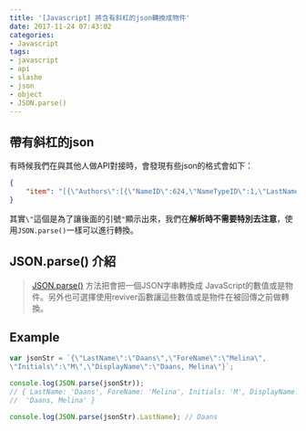 ```yaml
---
title: '[Javascript] 將含有斜杠的json轉換成物件'
date: 2017-11-24 07:43:02
categories:
- Javascript
tags: 
- javascript
- api
- slashe
- json
- object
- JSON.parse()
---
```


## 帶有斜杠的json

有時候我們在與其他人做API對接時，會發現有些json的格式會如下：

```json
{
    "item": "[{\"Authors\":[{\"NameID\":624,\"NameTypeID\":1,\"LastName\":\"Daans\",\"ForeName\":\"Melina\",\"Initials\":\"M\",\"DisplayName\":\"Daans, Melina\",\"SequenceNo\":0},{\"NameID\":625,\"NameTypeID\":1,\"LastName\":\"Lories\",\"ForeName\":\"Rik Ju\",\"Initials\":\"R J\",\"DisplayName\":\"Lories, Rik Ju\",\"SequenceNo\":1},{\"NameID\":626,\"NameTypeID\":1,\"LastName\":\"Luyten\",\"ForeName\":\"Frank P\",\"Initials\":\"F P\",\"DisplayName\":\"Luyten, Frank P\",\"SequenceNo\":2}],\"UserID\":\"813\",\"ItemID\":179,\"SequenceNo\":0,\"ItemTypeID\":4,\"FlagID\":0,\"Title\":\"Dynamic activation of bone morphogenetic protein signaling in collagen induced arthritis supports their role in joint homeostasis and disease.\",\"Title2\":\"Arthritis research & therapy\",\"Author\":\"Daans, Melina|Lories, Rik Ju|Luyten, Frank P|\",\"Affiliation\":\"\",\"Edition\":\"\",\"Volume\":\"10\",\"Volume2\":\"5\"}]"
}
```

其實`\"`這個是為了讓後面的引號`"`顯示出來，我們在**解析時不需要特別去注意**，使用`JSON.parse()`一樣可以進行轉換。

## JSON.parse() 介紹

> [JSON.parse()](https://developer.mozilla.org/zh-TW/docs/Web/JavaScript/Reference/Global_Objects/JSON/parse) 方法把會把一個JSON字串轉換成 JavaScript的數值或是物件。另外也可選擇使用reviver函數讓這些數值或是物件在被回傳之前做轉換。

## Example

```javascript Use JSON.parse() convert to object
var jsonStr = `{\"LastName\":\"Daans\",\"ForeName\":\"Melina\",
\"Initials\":\"M\",\"DisplayName\":\"Daans, Melina\"}`;

console.log(JSON.parse(jsonStr));
// { LastName: 'Daans', ForeName: 'Melina', Initials: 'M', DisplayName:
//  'Daans, Melina' }

console.log(JSON.parse(jsonStr).LastName); // Daans



```